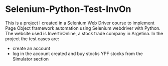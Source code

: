 # Selenium-Python-Test-InvOn
This is a project I created in a Selenium Web Driver course to implement Page Object framework automation using Selenium webdriver with Python. 
The website used is InvertirOnline, a stock trade company in Argetina.
In the project the test cases are:
- create an account
- log in the account created and buy stocks YPF stocks from the Simulator section
